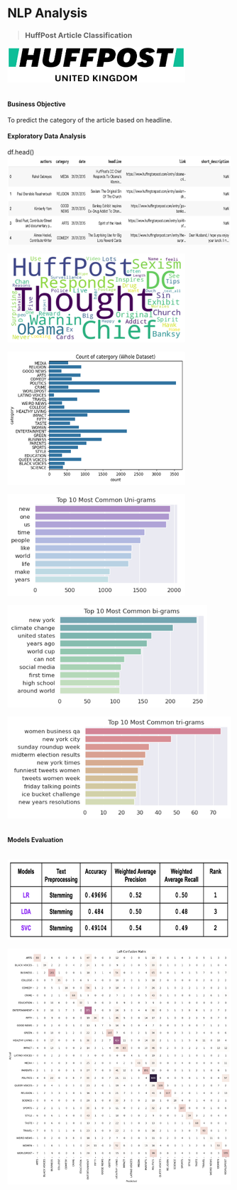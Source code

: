 # NLP Analysis
>### HuffPost Article Classification <br />
<img src="https://github.com/chloecode86/NLP-Analysis--Financial-News/blob/main/image/HuffPost.jpeg" width="400" height="80"> <br /> 
<br /> 

#### Business Objective
To predict the category of the article based on headline.
<br /> 

#### Exploratory Data Analysis

df.head() <br />
<img src="https://github.com/chloecode86/NLP-Analysis--Financial-News/blob/main/image/df.head.png" width="800" height="200"> <br /> 
<br />
<img src="https://github.com/chloecode86/NLP-Analysis--Financial-News/blob/main/image/WordCloud.png" width="400" height="200"> <br /> 
<br /> 
<img src="https://github.com/chloecode86/NLP-Analysis--Financial-News/blob/main/image/Count_of_category.png" width="400" height="300"> <br /> 
<br /> 
<img src="https://github.com/chloecode86/NLP-Analysis--Financial-News/blob/main/image/Top_10_Unigrams.png" width="400" height="230"> <br /> 
<br /> 
<img src="https://github.com/chloecode86/NLP-Analysis--Financial-News/blob/main/image/Top_10_Bigrams.png" width="450" height="230"> <br /> 
<br /> 
<img src="https://github.com/chloecode86/NLP-Analysis--Financial-News/blob/main/image/Top_10_Trigrams.png" width="510" height="230"> <br /> 
<br /> 

#### Models Evaluation
<br /> 
<img src="https://github.com/chloecode86/NLP-Analysis--Financial-News/blob/main/image/Models_comparison.png" width="650" height="180"> <br /> 
<br /> 
<img src="https://github.com/chloecode86/NLP-Analysis--Financial-News/blob/main/image/Confusion_matrix_LR.png" width="650" height="530"> <br /> 
<br /> 
